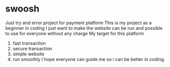 # swoosh
Just try and error project for payment platform
This is my project as a beginner in coding
I just want to make the website can be run and possible to use for everyone without any charge
My target for this platform
  1.  fast transaction
  2.  secure transaction
  3.  simple website
  4.  run smoothly
I hope everyone can guide me so i can be better in coding.
